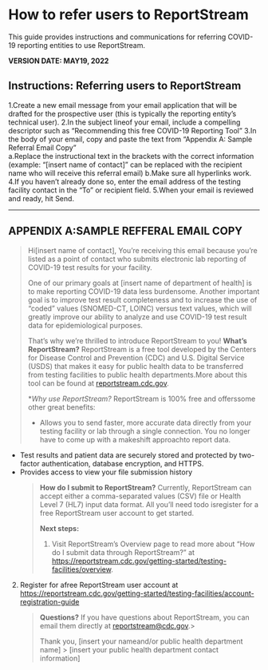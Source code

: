 # How to refer users to ReportStream

This guide provides instructions and communications for referring COVID-19 reporting entities to use ReportStream.

**VERSION DATE: MAY19, 2022**

## Instructions: Referring users to ReportStream

1.Create a new email message from your email application that will be drafted for the prospective user (this is typically the reporting entity’s technical user).
2.In the subject lineof your email, include a compelling descriptor such as “Recommending this free COVID-19 Reporting Tool”
3.In the body of your email, copy and paste the text from “Appendix A: Sample Referral Email Copy”  
 a.Replace the instructional text in the brackets with the correct information (example: “[insert name of contact]” can be replaced with the recipient name who will receive this referral email)
b.Make sure all hyperlinks work.
4.If you haven’t already done so, enter the email address of the testing facility contact in the “To” or recipient field.
5.When your email is reviewed and ready, hit Send.

---

## APPENDIX A:SAMPLE REFFERAL EMAIL COPY

> Hi[insert name of contact],
> You’re receiving this email because you’re listed as a point of contact who submits electronic lab reporting of COVID-19 test results for your facility.
>
> One of our primary goals at [insert name of department of health] is to make reporting COVID-19 data less burdensome. Another important goal is to improve test result completeness and to increase the use of “coded” values (SNOMED-CT, LOINC) versus text values, which will greatly improve our ability to analyze and use COVID-19 test result data for epidemiological purposes.
>
> That’s why we’re thrilled to introduce ReportStream to you!
> **What’s ReportStream?**
> ReportStream is a free tool developed by the Centers for Disease Control and Prevention (CDC) and U.S. Digital Service (USDS) that makes it easy for public health data to be transferred from testing facilities to public health departments.More about this tool can be found at [reportstream.cdc.gov](http://reportstream.cdc.gov).
>
> \*_Why use ReportStream?_
> ReportStream is 100% free and offerssome other great benefits:
>
> -   Allows you to send faster, more accurate data directly from your testing facility or lab through a single connection. You no longer have to come up with a makeshift approachto report data.

-   Test results and patient data are securely stored and protected by two-factor authentication, database encryption, and HTTPS.
-   Provides access to view your file submission history
    > **How do I submit to ReportStream?**
    > Currently, ReportStream can accept either a comma-separated values (CSV) file or Health Level 7 (HL7) input data format. All you’ll need todo isregister for a free ReportStream user account to get started.
    >
    > **Next steps:**
    >
    > 1.  Visit ReportStream’s Overview page to read more about “How do I submit data through ReportStream?” at https://reportstream.cdc.gov/getting-started/testing-facilities/overview.

2. Register for afree ReportStream user account at https://reportstream.cdc.gov/getting-started/testing-facilities/account-registration-guide
    > **Questions?**
    > If you have questions about ReportStream, you can email them directly at reportstream@cdc.gov.>
    >
    > Thank you,
    > [insert your nameand/or public health department name] > [insert your public health department contact information]
